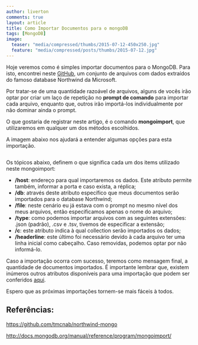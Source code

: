 ```yaml
---
author: liverton
comments: true
layout: article
title: Como Importar Documentos para o mongoDB
tags: [MongoDB]
image:
  teaser: "media/compressed/thumbs/2015-07-12-450x250.jpg"
  feature: "media/compressed/posts/thumbs/2015-07-12.jpg"
---
```


Hoje veremos como é simples importar documentos para o MongoDB. Para isto, encontrei neste [GitHub](https://github.com/tmcnab/northwind-mongo), um conjunto de arquivos com dados extraídos do famoso database Northwind da Microsoft.

Por tratar-se de uma quantidade razoável de arquivos, alguns de vocês irão optar por criar um laço de repetição no **prompt de comando** para importar cada arquivo, enquanto que, outros irão importá-los individualmente por não dominar ainda o prompt.

O que gostaria de registrar neste artigo, é o comando **mongoimport**, que utilizaremos em qualquer um dos métodos escolhidos.

A imagem abaixo nos ajudará a entender algumas opções para esta importação.

<img src="{{ '/media/compressed/posts/2015-07-12/1.png' | prepend: site.baseurl }}" alt="">

Os tópicos abaixo, definem o que significa cada um dos items utilizado neste mongoimport:

- **/host**: endereço para qual importaremos os dados. Este atributo permite também, informar a porta e caso exista, a réplica;
- **/db**: através deste atributo específico que meus documentos serão importados para o database Northwind;
- **/file**: neste cenário eu já estava com o prompt no mesmo nível dos meus arquivos, então especificamos apenas o nome do arquivo;
- **/type**: como podemos importar arquivos com as seguintes extensões: .json (padrão), .csv e .tsv, tivemos de especificar a extensão;
- **/c**: este atributo indica à qual collection serão importados os dados;
- **/headerline**: este último foi necessário devido à cada arquivo ter uma linha inicial como cabeçalho. Caso removidas, podemos optar por não informá-lo.

Caso a importação ocorra com sucesso, teremos como mensagem final, a quantidade de documentos importados. É importante lembrar que, existem inúmeros outros atributos disponíveis para uma importação que podem ser conferidos [aqui](http://docs.mongodb.org/manual/reference/program/mongoimport/).

Espero que as próximas importações tornem-se mais fáceis à todos.

## **Referências:**

https://github.com/tmcnab/northwind-mongo

http://docs.mongodb.org/manual/reference/program/mongoimport/
